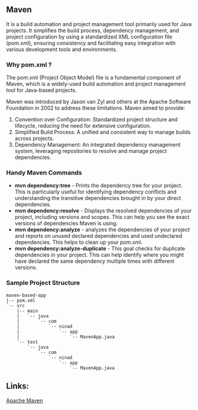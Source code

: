 ## Maven
It is a build automation and project management tool primarily used for Java projects. 
It simplifies the build process, dependency management, and project configuration by using a standardized XML configuration file (pom.xml), ensuring consistency and facilitating easy integration with various development tools and environments.

### Why pom.xml ? 
The pom.xml (Project Object Model) file is a fundamental component of Maven, which is a widely-used build automation and project management tool for Java-based projects. 

Maven was introduced by Jason van Zyl and others at the Apache Software Foundation in 2002 to address these limitations. 
Maven aimed to provide:
1. Convention over Configuration: Standardized project structure and lifecycle, reducing the need for extensive configuration.
2. Simplified Build Process: A unified and consistent way to manage builds across projects.
3. Dependency Management: An integrated dependency management system, leveraging repositories to resolve and manage project dependencies.

### Handy Maven Commands

- **mvn dependency:tree** - Prints the dependency tree for your project. This is particularly useful for identifying dependency conflicts and understanding the transitive dependencies brought in by your direct dependencies.
- **mvn dependency:resolve** - Displays the resolved dependencies of your project, including versions and scopes. This can help you see the exact versions of dependencies Maven is using.
- **mvn dependency:analyze** - analyzes the dependencies of your project and reports on unused declared dependencies and used undeclared dependencies. This helps to clean up your pom.xml.
- **mvn dependency:analyze-duplicate** - This goal checks for duplicate dependencies in your project. This can help identify where you might have declared the same dependency multiple times with different versions.


### Sample Project Structure
```
maven-based-app
|-- pom.xml
`-- src
    |-- main
    |   `-- java
    |       `-- com
    |           `-- ninad
    |               `-- app
    |                   `-- MavenApp.java
    `-- test
        `-- java
            `-- com
                `-- ninad
                    `-- app
                        `-- MavenApp.java

```




## Links:
[Apache Maven](https://maven.apache.org/guides/getting-started/maven-in-five-minutes.html)
